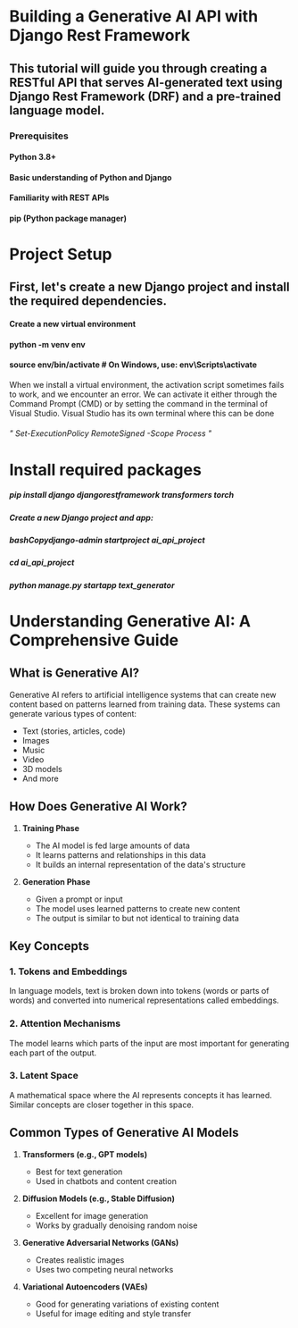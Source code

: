 # Building a Generative AI API with Django Rest Framework
## This tutorial will guide you through creating a RESTful API that serves AI-generated text using Django Rest Framework (DRF) and a pre-trained language model.
### Prerequisites

#### Python 3.8+
#### Basic understanding of Python and Django
#### Familiarity with REST APIs
#### pip (Python package manager)

# Project Setup
## First, let's create a new Django project and install the required dependencies.
#### Create a new virtual environment
#### python -m venv env
#### source env/bin/activate  # On Windows, use: env\Scripts\activate
When we install a virtual environment, the activation script sometimes fails to work, and we encounter an error. 
We can activate it either through the Command Prompt (CMD) or by setting the command in the terminal of Visual Studio. 
Visual Studio has its own terminal where this can be done
######  " Set-ExecutionPolicy RemoteSigned -Scope Process "

# Install required packages
##### pip install django djangorestframework transformers torch
##### Create a new Django project and app:
##### bashCopydjango-admin startproject ai_api_project
##### cd ai_api_project
##### python manage.py startapp text_generator



# Understanding Generative AI: A Comprehensive Guide

## What is Generative AI?

Generative AI refers to artificial intelligence systems that can create new content based on patterns learned from training data. These systems can generate various types of content:

- Text (stories, articles, code)
- Images
- Music
- Video
- 3D models
- And more

## How Does Generative AI Work?

1. **Training Phase**
   - The AI model is fed large amounts of data
   - It learns patterns and relationships in this data
   - It builds an internal representation of the data's structure

2. **Generation Phase**
   - Given a prompt or input
   - The model uses learned patterns to create new content
   - The output is similar to but not identical to training data

## Key Concepts

### 1. Tokens and Embeddings
In language models, text is broken down into tokens (words or parts of words) and converted into numerical representations called embeddings.

### 2. Attention Mechanisms
The model learns which parts of the input are most important for generating each part of the output.

### 3. Latent Space
A mathematical space where the AI represents concepts it has learned. Similar concepts are closer together in this space.

## Common Types of Generative AI Models

1. **Transformers (e.g., GPT models)**
   - Best for text generation
   - Used in chatbots and content creation

2. **Diffusion Models (e.g., Stable Diffusion)**
   - Excellent for image generation
   - Works by gradually denoising random noise

3. **Generative Adversarial Networks (GANs)**
   - Creates realistic images
   - Uses two competing neural networks

4. **Variational Autoencoders (VAEs)**
   - Good for generating variations of existing content
   - Useful for image editing and style transfer
